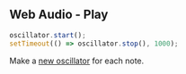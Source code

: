 ##  Web Audio - Play

```js
oscillator.start();
setTimeout(() => oscillator.stop(), 1000);
```

Make a [new oscillator](http://stackoverflow.com/questions/15261030/web-audio-start-and-stop-oscillator-then-start-it-again) for each note.
